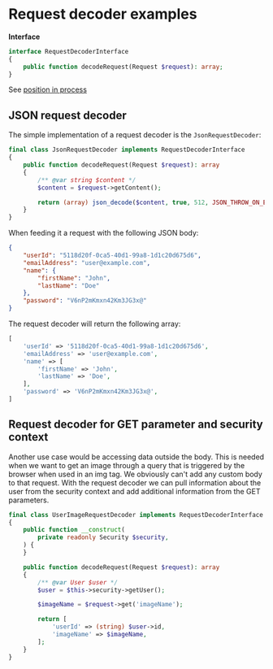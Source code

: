 # Request decoder examples

**Interface**

```php
interface RequestDecoderInterface
{
    public function decodeRequest(Request $request): array;
}
```

See [position in process](../process.md#request-decoder)

## JSON request decoder

The simple implementation of a request decoder is the `JsonRequestDecoder`:

```php
final class JsonRequestDecoder implements RequestDecoderInterface
{
    public function decodeRequest(Request $request): array
    {
        /** @var string $content */
        $content = $request->getContent();

        return (array) json_decode($content, true, 512, JSON_THROW_ON_ERROR);
    }
}
```

When feeding it a request with the following JSON body:

```json
{
    "userId": "5118d20f-0ca5-40d1-99a8-1d1c20d675d6",
    "emailAddress": "user@example.com",
    "name": {
        "firstName": "John",
        "lastName": "Doe"
    },
    "password": "V6nP2mKmxn42Km3JG3x@"
}
```

The request decoder will return the following array:

```php
[
    'userId' => '5118d20f-0ca5-40d1-99a8-1d1c20d675d6',
    'emailAddress' => 'user@example.com',
    'name' => [
        'firstName' => 'John',
        'lastName' => 'Doe',
    ],
    'password' => 'V6nP2mKmxn42Km3JG3x@',
]
```

## Request decoder for GET parameter and security context

Another use case would be accessing data outside the body. This is needed when we want to get an image through a query that is triggered by the browser when used in an img tag. We obviously can't add any custom body to that request. With the request decoder we can pull information about the user from the security context and add additional information from the GET parameters.

```php
final class UserImageRequestDecoder implements RequestDecoderInterface
{
    public function __construct(
        private readonly Security $security,
    ) {
    }

    public function decodeRequest(Request $request): array
    {
        /** @var User $user */
        $user = $this->security->getUser();

        $imageName = $request->get('imageName');

        return [
            'userId' => (string) $user->id,
            'imageName' => $imageName,
        ];
    }
}
```
